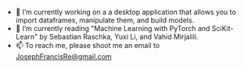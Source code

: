 - 🔭 I’m currently working on a a desktop application that allows you to import dataframes, manipulate them, and build models.
- 🌱 I’m currently reading "Machine Learning with PyTorch and SciKit-Learn" by Sebastian Raschka, Yuxi Li, and Vahid Mirjalili.
- 📫 To reach me, please shoot me an email to JosephFrancisRe@gmail.com
<!--
- 👯 I’m looking to collaborate on ...
- 🤔 I’m looking for help with ...
- 💬 Ask me about ...
- 😄 Pronouns: He/Him
- ⚡ Fun fact: 
-->
